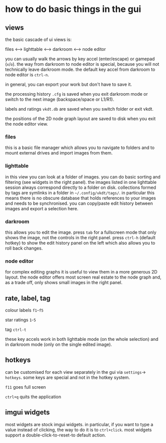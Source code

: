 # how to do basic things in the gui

## views

the basic cascade of ui views is:

files ⟷ lighttable ⟷ darkroom ⟷ node editor

you can usually walk the arrows by key accel (enter/escape) or gamepad
(`x`/`o`). the way from darkroom to node editor is special, because you will
not technically leave darkroom mode. the default key accel from darkroom to
node editor is `ctrl-n`.

in general, you can export your work but don't have to save it.

the processing history `.cfg` is saved when you exit darkroom mode or switch to
the next image (backspace/space or L1/R1).

labels and ratings `vkdt.db` are saved when you switch folder or exit vkdt.

the positions of the 2D node graph layout are saved to disk when you exit
the node editor view.

### files

this is a basic file manager which allows you to navigate to folders and
to mount external drives and import images from them.

### lighttable

in this view you can look at a folder of images. you can do basic sorting and
filtering (see widgets in the right panel). the images listed in one lighttable
session always correspond directly to a folder on disk. collections formed by
tags are symlinks in a folder in `~/.config/vkdt/tags/`.
in particular this means there is no obscure database that holds references
to your images and needs to be synchronised.
you can copy/paste edit history between images and export a selection here.

### darkroom

this allows you to edit the image. press `tab` for a fullscreen mode that only
shows the image, not the controls in the right panel. press `ctrl-h` (default
hotkey) to show the edit history panel on the left which also allows you to
roll back changes.

### node editor

for complex editing graphs it is useful to view them in a more generous 2D
layout. the node editor offers most screen real estate to the node graph and,
as a trade off, only shows small images in the right panel.


## rate, label, tag

colour labels `f1`-`f5`

star ratings `1`-`5`

tag `ctrl-t`

these key accels work in both lighttable mode (on the whole selection) and in
darkroom mode (only on the single edited image).

## hotkeys

can be customised for each view separately in the gui via `settings`→
`hotkeys`. some keys are special and not in the hotkey system.

`f11` goes full screen

`ctrl+q` quits the application

## imgui widgets

most widgets are stock imgui widgets. in particular, if you want to
type a value instead of clicking, the way to do it is to `ctrl+click`.
most widgets support a double-click-to-reset-to default action.
